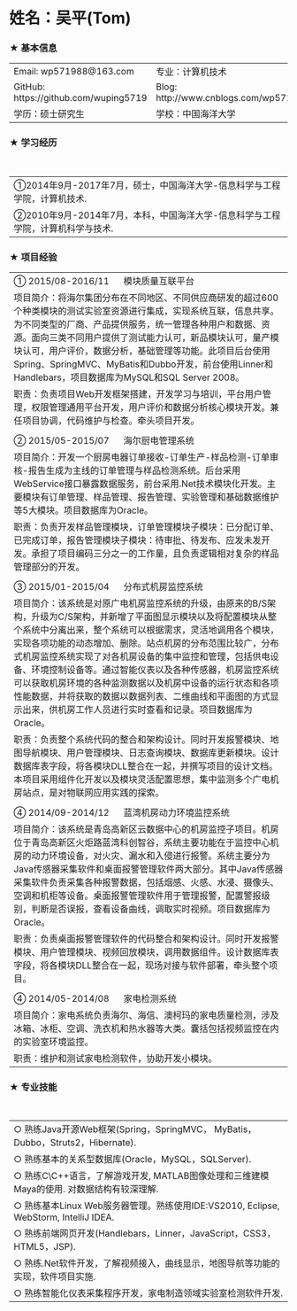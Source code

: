 # 姓名：吴平(Tom) 

<h3>★	基本信息</h3>
<table>
  <tr>
    <td> Email: wp571988@163.com </td>
    <td> 专业：计算机技术 </td>
  </tr>
  <tr>
    <td> GitHub: https://github.com/wuping5719 </td>
    <td> Blog: http://www.cnblogs.com/wp5719 </td>
  </tr>
  <tr>
    <td> 学历：硕士研究生 </td>
    <td> 学校：中国海洋大学 </td>
  </tr>
</table>

<h3>★	学习经历</h3>                                                        
<table>
  <tr>
    <td>①2014年9月-2017年7月，硕士，中国海洋大学-信息科学与工程学院，计算机技术.</td>
  </tr>
  <tr>
    <td>②2010年9月-2014年7月，本科，中国海洋大学-信息科学与工程学院，计算机科学与技术.</td>
  </tr>
</table>

<h3>★	项目经验</h3>                                                        
<table>
  <tr>
    <td> ① 2015/08-2016/11 &nbsp;&nbsp;&nbsp;&nbsp; 模块质量互联平台 </td>
  </tr>
  <tr>
    <td>项目简介：将海尔集团分布在不同地区、不同供应商研发的超过600个种类模块的测试实验室资源进行集成，实现系统互联，信息共享。为不同类型的厂商、产品提供服务，统一管理各种用户和数据、资源。面向三类不同用户提供了测试能力认可，新品模块认可，量产模块认可，用户评价，数据分析，基础管理等功能。此项目后台使用Spring、SpringMVC、MyBatis和Dubbo开发，前台使用Linner和Handlebars，项目数据库为MySQL和SQL Server 2008。</td>
  </tr>
  <tr>
    <td>职责：负责项目Web开发框架搭建，开发学习与培训，平台用户管理，权限管理通用平台开发，用户评价和数据分析核心模块开发。兼任项目协调，代码维护与检查。牵头项目开发。</td>
  </tr>
  <tr>
    <td> </td>
  </tr>
  <tr>
    <td> ② 2015/05-2015/07 &nbsp;&nbsp;&nbsp;&nbsp; 海尔厨电管理系统 </td>
  </tr>
  <tr>
    <td>项目简介：开发一个厨房电器订单接收-订单生产-样品检测-订单审核-报告生成为主线的订单管理与样品检测系统。后台采用WebService接口暴露数据服务，前台采用.Net技术模块化开发。主要模块有订单管理、样品管理、报告管理、实验管理和基础数据维护等5大模块。项目数据库为Oracle。</td>
  </tr>
  <tr>
    <td>职责：负责开发样品管理模块，订单管理模块子模块：已分配订单、已完成订单，报告管理模块子模块：待审批、待发布、应发未发开发。承担了项目编码三分之一的工作量，且负责逻辑相对复杂的样品管理部分的开发。</td>
  </tr>
  <tr>
    <td></td>
  </tr>
  <tr>
    <td> ③ 2015/01-2015/04 &nbsp;&nbsp;&nbsp;&nbsp; 分布式机房监控系统 </td>
  </tr>
  <tr>
    <td>项目简介：该系统是对原广电机房监控系统的升级，由原来的B/S架构，升级为C/S架构，并新增了平面图显示模块以及将配置模块从整个系统中分离出来，整个系统可以根据需求，灵活地调用各个模块，实现各项功能的动态增加、删除。站点机房的分布范围比较广，分布式机房监控系统实现了对各机房设备的集中监控和管理，包括供电设备、环境控制设备等。通过智能仪表以及各种传感器，机房监控系统可以获取机房环境的各种监测数据以及机房中设备的运行状态和各项性能数据，并将获取的数据以数据列表、二维曲线和平面图的方式显示出来，供机房工作人员进行实时查看和记录。项目数据库为Oracle。</td>
  </tr>
  <tr>
    <td>职责：负责整个系统代码的整合和架构设计。同时开发报警模块、地图导航模块、用户管理模块、日志查询模块、数据库更新模块。设计数据库表字段，将各模块DLL整合在一起，并撰写项目的设计文档。本项目采用组件化开发以及模块灵活配置思想，集中监测多个广电机房站点，是对物联网应用实践的探索。</td>
  </tr>
  <tr>
    <td></td>
  </tr>
  <tr>
    <td> ④ 2014/09-2014/12  &nbsp;&nbsp;&nbsp;&nbsp; 蓝湾机房动力环境监控系统 </td>
  </tr>
  <tr>
    <td>项目简介：该系统是青岛高新区云数据中心的机房监控子项目。机房位于青岛高新区火炬路蓝湾科创智谷，系统主要功能在于监控中心机房的动力环境设备，对火灾、漏水和入侵进行报警。系统主要分为Java传感器采集软件和桌面报警管理软件两大部分。其中Java传感器采集软件负责采集各种报警数据，包括烟感、火感、水浸、摄像头、空调和机柜等设备。桌面报警管理软件用于管理报警，配置警报级别，判断是否误报，查看设备曲线，调取实时视频。项目数据库为Oracle。</td>
  </tr>
  <tr>
    <td>职责：负责桌面报警管理软件的代码整合和架构设计。同时开发报警模块、用户管理模块、视频回放模块，调用数据组件。设计数据库表字段，将各模块DLL整合在一起，现场对接与软件部署，牵头整个项目。</td>
  </tr>
  <tr>
    <td></td>
  </tr>
  <tr>
    <td> ④ 2014/05-2014/08 &nbsp;&nbsp;&nbsp;&nbsp; 家电检测系统 </td>
  </tr>
  <tr>
    <td>项目简介：家电系统负责海尔、海信、澳柯玛的家电质量检测，涉及冰箱、冰柜、空调、洗衣机和热水器等大类。囊括包括视频监控在内的实验室环境监控。</td>
  </tr>
  <tr>
    <td>职责：维护和测试家电检测软件，协助开发小模块。</td>
  </tr>
</table>

<h3>★ 专业技能</h3>                                                        
<table>
  <tr>
    <td> ○ 熟练Java开源Web框架(Spring，SpringMVC， MyBatis，Dubbo，Struts2，Hibernate). </td>
  </tr>
  <tr>
    <td> ○ 熟练基本的关系型数据库(Oracle，MySQL，SQLServer). </td>
  </tr>
  <tr>
    <td> ○ 熟练C\C++语言，了解游戏开发, MATLAB图像处理和三维建模Maya的使用. 对数据结构有较深理解. </td>
  </tr>
  <tr>
    <td> ○ 熟练基本Linux Web服务器管理。熟练使用IDE:VS2010, Eclipse, WebStorm, IntelliJ IDEA. </td>
  </tr>
  <tr>
    <td> ○ 熟练前端网页开发(Handlebars，Linner，JavaScript，CSS3，HTML5，JSP).</td>
  </tr>
  <tr>
    <td> ○ 熟练.Net软件开发，了解视频接入，曲线显示，地图导航等功能的实现，软件项目实施. </td>
  </tr>
  <tr>
    <td> ○ 熟练智能化仪表采集程序开发，家电制造领域实验室检测软件开发. </td>
  </tr>
</table>
